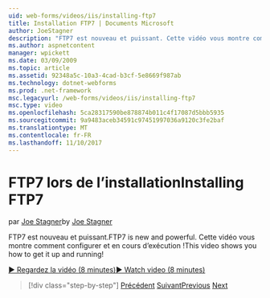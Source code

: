```yaml
---
uid: web-forms/videos/iis/installing-ftp7
title: Installation FTP7 | Documents Microsoft
author: JoeStagner
description: "FTP7 est nouveau et puissant. Cette vidéo vous montre comment configurer et en cours d’exécution !"
ms.author: aspnetcontent
manager: wpickett
ms.date: 03/09/2009
ms.topic: article
ms.assetid: 92348a5c-10a3-4cad-b3cf-5e8669f987ab
ms.technology: dotnet-webforms
ms.prod: .net-framework
msc.legacyurl: /web-forms/videos/iis/installing-ftp7
msc.type: video
ms.openlocfilehash: 5ca28317590be878874b011c4f17087d5bbb5935
ms.sourcegitcommit: 9a9483aceb34591c97451997036a9120c3fe2baf
ms.translationtype: MT
ms.contentlocale: fr-FR
ms.lasthandoff: 11/10/2017
---
```

<a name="installing-ftp7"></a><span data-ttu-id="a93a7-104">FTP7 lors de l’installation</span><span class="sxs-lookup"><span data-stu-id="a93a7-104">Installing FTP7</span></span>
====================
<span data-ttu-id="a93a7-105">par [Joe Stagner](https://github.com/JoeStagner)</span><span class="sxs-lookup"><span data-stu-id="a93a7-105">by [Joe Stagner](https://github.com/JoeStagner)</span></span>

<span data-ttu-id="a93a7-106">FTP7 est nouveau et puissant.</span><span class="sxs-lookup"><span data-stu-id="a93a7-106">FTP7 is new and powerful.</span></span> <span data-ttu-id="a93a7-107">Cette vidéo vous montre comment configurer et en cours d’exécution !</span><span class="sxs-lookup"><span data-stu-id="a93a7-107">This video shows you how to get it up and running!</span></span>

[<span data-ttu-id="a93a7-108">&#9654; Regardez la vidéo (8 minutes)</span><span class="sxs-lookup"><span data-stu-id="a93a7-108">&#9654; Watch video (8 minutes)</span></span>](https://channel9.msdn.com/Blogs/ASP-NET-Site-Videos/installing-ftp7)

>[!div class="step-by-step"]
<span data-ttu-id="a93a7-109">[Précédent](creating-a-site-with-iis7-manager.md)
[Suivant](bit-rate-throttling.md)</span><span class="sxs-lookup"><span data-stu-id="a93a7-109">[Previous](creating-a-site-with-iis7-manager.md)
[Next](bit-rate-throttling.md)</span></span>
